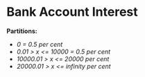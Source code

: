 # Bank Account Interest

**Partitions:**

- _0 = 0.5 per cent_
- _0.01 > x <= 10000 = 0.5 per cent_
- _10000.01 > x <= 20000 per cent_
- _20000.01 > x <= infinity per cent_
